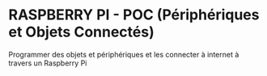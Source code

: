 # RASPBERRY PI - POC (Périphériques et Objets Connectés)
Programmer des objets et périphériques et les connecter à internet à travers un Raspberry Pi